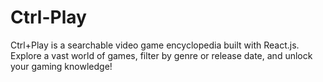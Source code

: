 # Ctrl-Play
Ctrl+Play is a searchable video game encyclopedia built with React.js. Explore a vast world of games, filter by genre or release date, and unlock your gaming knowledge!
